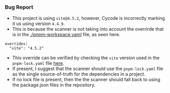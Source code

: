 ### Bug Report
* This project is using `vite@4.5.2`, however, Cycode is incorrectly marking it us using version `4.4.9`.
* This is because the scanner is not taking into account the overrirde that is in the [./pnpm-workspace.yaml](https://github.com/darren-dooley/cycode-bug-report/blob/main/pnpm-workspace.yaml) file, as seen here.
```
overrides:
  "vite": "4.5.2"
```
* This override can be verified by checking the `vite` version used in the `pnpm-lock.yaml` file [here](https://github.com/darren-dooley/cycode-bug-report/blob/main/pnpm-lock.yaml#L428).
* If  present, I suggest that the scanner should use the `pnpm-lock.yaml` file as the single source-of-truth for the dependencies in a project.
* If no lock file is present, then the the scanner should fall back to using the package.json files in the repository.
